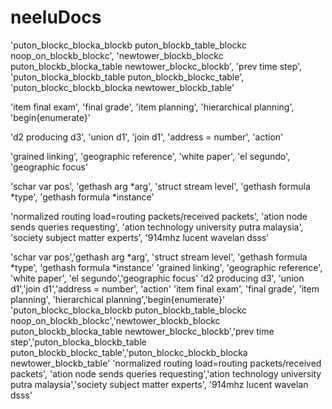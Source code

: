# neeluDocs
'puton_blockc_blocka_blockb puton_blockb_table_blockc noop_on_blockb_blockc',
'newtower_blockb_blockc puton_blockb_blocka_table newtower_blockc_blockb',
'prev time step',
'puton_blocka_blockb_table puton_blockb_blockc_table',
'puton_blockc_blockb_blocka newtower_blockb_table'

'item final exam', 
'final grade', 
'item planning', 
'hierarchical planning',
'begin{enumerate}'

'd2 producing d3', 
'union d1',
'join d1',
'address = number', 
'action'

'grained linking', 
'geographic reference', 
'white paper', 
'el segundo',
'geographic focus'

'schar var pos',
'gethash arg *arg', 
'struct stream level', 
'gethash formula *type', 
'gethash formula *instance'


'normalized routing load=routing packets/received packets',
'ation node sends queries requesting',
'ation technology university putra malaysia',
'society subject matter experts', 
'914mhz lucent wavelan dsss'

'schar var pos','gethash arg *arg', 'struct stream level', 'gethash formula *type', 'gethash formula *instance'
'grained linking', 'geographic reference', 'white paper', 'el segundo','geographic focus'
'd2 producing d3', 'union d1','join d1','address = number', 'action'
'item final exam', 'final grade', 'item planning', 'hierarchical planning','begin{enumerate}'
'puton_blockc_blocka_blockb puton_blockb_table_blockc noop_on_blockb_blockc','newtower_blockb_blockc puton_blockb_blocka_table newtower_blockc_blockb','prev time step','puton_blocka_blockb_table puton_blockb_blockc_table','puton_blockc_blockb_blocka
newtower_blockb_table'
'normalized routing load=routing packets/received packets',
'ation node sends queries requesting','ation technology university putra malaysia','society subject matter experts', '914mhz lucent wavelan dsss'
